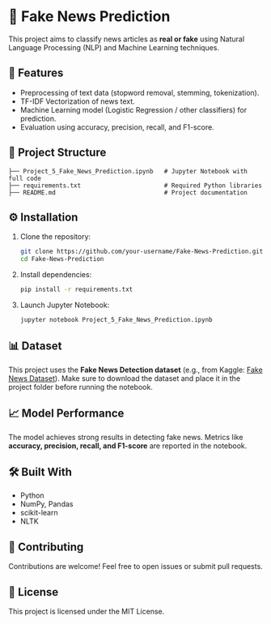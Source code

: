 # 📰 Fake News Prediction

This project aims to classify news articles as **real or fake** using Natural Language Processing (NLP) and Machine Learning techniques.

## 🚀 Features

* Preprocessing of text data (stopword removal, stemming, tokenization).
* TF-IDF Vectorization of news text.
* Machine Learning model (Logistic Regression / other classifiers) for prediction.
* Evaluation using accuracy, precision, recall, and F1-score.

## 📂 Project Structure

```
├── Project_5_Fake_News_Prediction.ipynb   # Jupyter Notebook with full code
├── requirements.txt                       # Required Python libraries
├── README.md                              # Project documentation
```

## ⚙️ Installation

1. Clone the repository:

   ```bash
   git clone https://github.com/your-username/Fake-News-Prediction.git
   cd Fake-News-Prediction
   ```

2. Install dependencies:

   ```bash
   pip install -r requirements.txt
   ```

3. Launch Jupyter Notebook:

   ```bash
   jupyter notebook Project_5_Fake_News_Prediction.ipynb
   ```

## 📊 Dataset

This project uses the **Fake News Detection dataset** (e.g., from Kaggle: [Fake News Dataset](https://www.kaggle.com/c/fake-news/data)).
Make sure to download the dataset and place it in the project folder before running the notebook.

## 📈 Model Performance

The model achieves strong results in detecting fake news. Metrics like **accuracy, precision, recall, and F1-score** are reported in the notebook.

## 🛠️ Built With

* Python
* NumPy, Pandas
* scikit-learn
* NLTK

## 🤝 Contributing

Contributions are welcome! Feel free to open issues or submit pull requests.

## 📜 License

This project is licensed under the MIT License.

